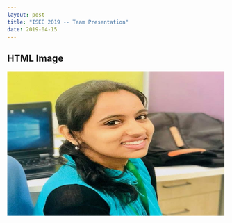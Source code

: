 ```yaml
---
layout: post
title: "ISEE 2019 -- Team Presentation"
date: 2019-04-15
---
```

<!DOCTYPE html>
<html>
<body>

<h2>HTML Image</h2>
<img src="https://github.com/DBSE-teaching/isee2019-ARTexceptionals/blob/master/docs/images/Anitha.jpeg" alt="Trulli" width="500" height="333">

</body>
</html>
